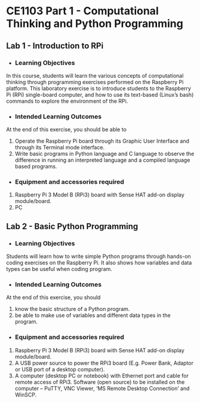 # **CE1103 Part 1 - Computational Thinking and Python Programming**


## **Lab 1 - Introduction to RPi**


* ### Learning Objectives
In this course, students will learn the various concepts of computational thinking
through programming exercises performed on the Raspberry Pi platform. This
laboratory exercise is to introduce students to the Raspberry Pi (RPi) single-board
computer, and how to use its text-based (Linux’s bash) commands to explore the
environment of the RPi.


* ### Intended Learning Outcomes
At the end of this exercise, you should be able to
1. Operate the Raspberry Pi board through its Graphic User Interface and through its
Terminal mode interface.
2. Write basic programs in Python language and C language to observe the difference
in running an interpreted language and a compiled language based programs.


* ### Equipment and accessories required
1. Raspberry Pi 3 Model B (RPi3) board with Sense HAT add-on display
module/board.
2. PC


## **Lab 2 - Basic Python Programming**


* ### Learning Objectives
Students will learn how to write simple Python programs through hands-on coding exercises on the Raspberry Pi. It also shows how variables and data types can be useful when coding program.


* ### Intended Learning Outcomes
At the end of this exercise, you should
1. know the basic structure of a Python program.
2. be able to make use of variables and different data types in the program.


* ### Equipment and accessories required
1. Raspberry Pi 3 Model B (RPi3) board with Sense HAT add-on display module/board.
2. A USB power source to power the RPi3 board (E.g. Power Bank, Adaptor or USB port of a desktop computer).
3. A computer (desktop PC or notebook) with Ethernet port and cable for remote access of RPi3. Software (open source) to be installed on the computer – PuTTY, VNC Viewer, ‘MS Remote Desktop Connection’ and WinSCP.